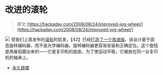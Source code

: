 # 改进的滚轮

> 原文:[https://hackaday.com/2008/08/24/improved-jog-wheel/](https://hackaday.com/2008/08/24/improved-jog-wheel/)

![](../Images/7aed69c21551df107ca1811606b4c0ec.png)
受我们上周发布的[滚轮](http://www.instructables.com/id/Desktop_Scroll_Wheel_and_Volume_Control/)的启发，【42】已经[打造了一个改进版](http://www.instructables.com/id/Computer_scroll_wheel_bearings_version/)。该设计基于固态旋转编码器，而不是光学编码器。旋转编码器更容易安装和正确定位。这个旋钮是用废铝磨出来的——它是复印机的底座。为了使运动平稳，它被放在同一台复印机的轴承上。

*   [永久链接](http://www.instructables.com/id/Computer_scroll_wheel_bearings_version/)
